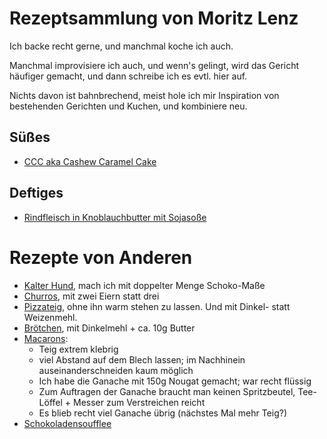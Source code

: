 # Rezeptsammlung von Moritz Lenz

Ich backe recht gerne, und manchmal koche ich auch.

Manchmal improvisiere ich auch, und wenn's gelingt, wird das Gericht häufiger gemacht, und dann schreibe ich es evtl. hier auf.

Nichts davon ist bahnbrechend, meist hole ich mir Inspiration von bestehenden Gerichten und Kuchen, und kombiniere neu.

## Süßes

* [CCC aka Cashew Caramel Cake](src/cashew-caramel-cake.md)

## Deftiges

* [Rindfleisch in Knoblauchbutter mit Sojasoße](src/rindfleisch-knoblauch-sojasausse.md)

# Rezepte von Anderen

* [Kalter Hund](https://www.kochbar.de/rezept/292973/Kalter-Hund.html), mach ich mit doppelter Menge Schoko-Maße
* [Churros](https://www.chefkoch.de/rezepte/3302051490391792/Churros.html), mit zwei Eiern statt drei
* [Pizzateig](https://www.chefkoch.de/rezepte/716331174378295/Italienischer-Pizzateig.html), ohne ihn warm stehen zu lassen. Und mit Dinkel- statt Weizenmehl.
* [Brötchen](https://www.chefkoch.de/rezepte/982211203676905/Verbessertes-Broetchen-oder-Baguette-Rezept.html), mit Dinkelmehl + ca. 10g Butter
* [Macarons](https://www.chefkoch.de/rezepte/2540451397844968/Schokoladen-Macarons-mit-Ganache.html):
    * Teig extrem klebrig
    * viel Abstand auf dem Blech lassen; im Nachhinein auseinanderschneiden kaum möglich
    * Ich habe die Ganache mit 150g Nougat gemacht; war recht flüssig
    * Zum Auftragen der Ganache braucht man keinen Spritzbeutel, Tee-Löffel + Messer zum Verstreichen reicht
    * Es blieb recht viel Ganache übrig (nächstes Mal mehr Teig?)
* [Schokoladensoufflee](https://www.chefkoch.de/rezepte/1116671217775800/Schokosoufflee-medium.html)
